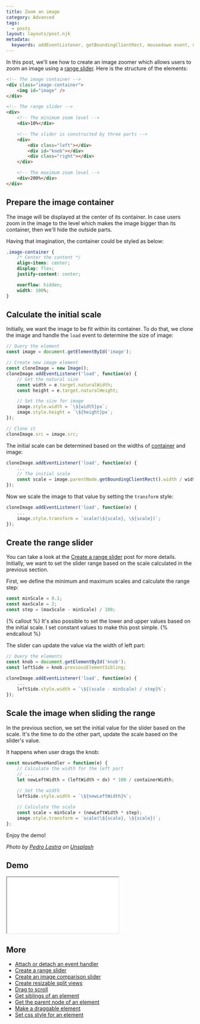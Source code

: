 ```yaml
---
title: Zoom an image
category: Advanced
tags:
  - posts
layout: layouts/post.njk
metadata:
  keywords: addEventListener, getBoundingClientRect, mousedown event, mousemove event, mouseup event, previous sibling, previousElementSibling, next sibling, nextElementSibling, range input, range slider, scale image, set css style, set element width, transform scale, zoom image
---
```


In this post, we'll see how to create an image zoomer which allows users to zoom an image using a [range slider](/create-a-range-slider). Here is the structure of the elements:

```html
<!-- The image container -->
<div class="image-container">
    <img id="image" />
</div>

<!-- The range slider -->
<div>
    <!-- The minimum zoom level -->
    <div>10%</div>

    <!-- The slider is constructed by three parts -->
    <div>
        <div class="left"></div>
        <div id="knob"></div>
        <div class="right"></div>
    </div>

    <!-- The maximum zoom level -->
    <div>200%</div>
</div>
```

## Prepare the image container

The image will be displayed at the center of its container. In case users zoom in the image to the level which makes the image bigger than its container, then we'll hide the outside parts.

Having that imagination, the container could be styled as below:

```css
.image-container {
    /* Center the content */
    align-items: center;
    display: flex;
    justify-content: center;

    overflow: hidden;
    width: 100%;
}
```

## Calculate the initial scale

Initially, we want the image to be fit within its container. To do that, we clone the image and handle the `load` event to determine the size of image:

```js
// Query the element
const image = document.getElementById('image');

// Create new image element
const cloneImage = new Image();
cloneImage.addEventListener('load', function(e) {
    // Get the natural size
    const width = e.target.naturalWidth;
    const height = e.target.naturalHeight;

    // Set the size for image
    image.style.width = `\${width}px`;
    image.style.height = `\${height}px`;
});

// Clone it
cloneImage.src = image.src;
```

The initial scale can be determined based on the widths of [container](/get-the-parent-node-of-an-element) and image:

```js
cloneImage.addEventListener('load', function(e) {
    ...
    // The initial scale
    const scale = image.parentNode.getBoundingClientRect().width / width;
});
```

Now we scale the image to that value by setting the `transform` style:

```js
cloneImage.addEventListener('load', function(e) {
    ...
    image.style.transform = `scale(\${scale}, \${scale})`;
});
```

## Create the range slider

You can take a look at the [Create a range slider](/create-a-range-slider) post for more details. Initially, we want to set the slider range based on the scale calculated in the previous section.

First, we define the minimum and maximum scales and calculate the range step:

```js
const minScale = 0.1;
const maxScale = 2;
const step = (maxScale - minScale) / 100;
```

{% callout %}
It's also possible to set the lower and upper values based on the initial scale. I set constant values to make this post simple.
{% endcallout %}

The slider can update the value via the width of left part:

```js
// Query the elements
const knob = document.getElementById('knob');
const leftSide = knob.previousElementSibling;

cloneImage.addEventListener('load', function(e) {
    ...
    leftSide.style.width = `\${(scale - minScale) / step}%`;
});
```

## Scale the image when sliding the range

In the previous section, we set the initial value for the slider based on the scale. It's the time to do the other part, update the scale based on the slider's value.

It happens when user drags the knob:

```js
const mouseMoveHandler = function(e) {
    // Calculate the width for the left part
    // ...
    let newLeftWidth = (leftWidth + dx) * 100 / containerWidth;
    
    // Set the width
    leftSide.style.width = `\${newLeftWidth}%`;

    // Calculate the scale
    const scale = minScale + (newLeftWidth * step);
    image.style.transform = `scale(\${scale}, \${scale})`;
};
```

Enjoy the demo!

_Photo by [Pedro Lastra](https://unsplash.com/@peterlaster) on [Unsplash](https://unsplash.com/photos/Nyvq2juw4_o)_

## Demo

<iframe src='/demo/zoom-an-image/index.html'></iframe>

## More

* [Attach or detach an event handler](/attach-or-detach-an-event-handler)
* [Create a range slider](/create-a-range-slider)
* [Create an image comparison slider](/create-an-image-comparison-slider)
* [Create resizable split views](/create-resizable-split-views)
* [Drag to scroll](/drag-to-scroll)
* [Get siblings of an element](/get-siblings-of-an-element)
* [Get the parent node of an element](/get-the-parent-node-of-an-element)
* [Make a draggable element](/make-a-draggable-element)
* [Set css style for an element](/set-css-style-for-an-element)